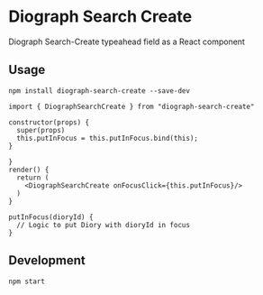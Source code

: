 # Diograph Search Create

Diograph Search-Create typeahead field as a React component

## Usage

```
npm install diograph-search-create --save-dev
```

```
import { DiographSearchCreate } from "diograph-search-create"

constructor(props) {
  super(props)
  this.putInFocus = this.putInFocus.bind(this);
}

}
render() {
  return (
    <DiographSearchCreate onFocusClick={this.putInFocus}/>
  )
}

putInFocus(dioryId) {
  // Logic to put Diory with dioryId in focus
}
```

## Development

```
npm start
```



